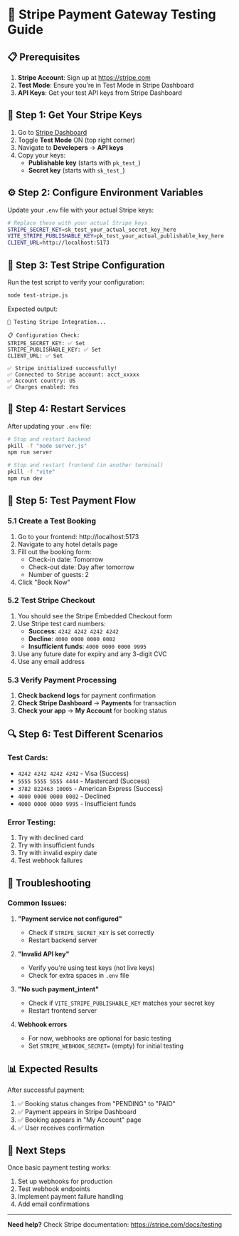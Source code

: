 # 🧪 Stripe Payment Gateway Testing Guide

## 📋 Prerequisites

1. **Stripe Account**: Sign up at https://stripe.com
2. **Test Mode**: Ensure you're in Test Mode in Stripe Dashboard
3. **API Keys**: Get your test API keys from Stripe Dashboard

## 🔑 Step 1: Get Your Stripe Keys

1. Go to [Stripe Dashboard](https://dashboard.stripe.com/)
2. Toggle **Test Mode** ON (top right corner)
3. Navigate to **Developers** → **API keys**
4. Copy your keys:
   - **Publishable key** (starts with `pk_test_`)
   - **Secret key** (starts with `sk_test_`)

## ⚙️ Step 2: Configure Environment Variables

Update your `.env` file with your actual Stripe keys:

```bash
# Replace these with your actual Stripe keys
STRIPE_SECRET_KEY=sk_test_your_actual_secret_key_here
VITE_STRIPE_PUBLISHABLE_KEY=pk_test_your_actual_publishable_key_here
CLIENT_URL=http://localhost:5173
```

## 🧪 Step 3: Test Stripe Configuration

Run the test script to verify your configuration:

```bash
node test-stripe.js
```

Expected output:
```
🧪 Testing Stripe Integration...

📋 Configuration Check:
STRIPE_SECRET_KEY: ✅ Set
STRIPE_PUBLISHABLE_KEY: ✅ Set
CLIENT_URL: ✅ Set

✅ Stripe initialized successfully!
✅ Connected to Stripe account: acct_xxxxx
✅ Account country: US
✅ Charges enabled: Yes
```

## 🚀 Step 4: Restart Services

After updating your `.env` file:

```bash
# Stop and restart backend
pkill -f "node server.js"
npm run server

# Stop and restart frontend (in another terminal)
pkill -f "vite"
npm run dev
```

## 🎯 Step 5: Test Payment Flow

### 5.1 Create a Test Booking

1. Go to your frontend: http://localhost:5173
2. Navigate to any hotel details page
3. Fill out the booking form:
   - Check-in date: Tomorrow
   - Check-out date: Day after tomorrow
   - Number of guests: 2
4. Click "Book Now"

### 5.2 Test Stripe Checkout

1. You should see the Stripe Embedded Checkout form
2. Use Stripe test card numbers:
   - **Success**: `4242 4242 4242 4242`
   - **Decline**: `4000 0000 0000 0002`
   - **Insufficient funds**: `4000 0000 0000 9995`
3. Use any future date for expiry and any 3-digit CVC
4. Use any email address

### 5.3 Verify Payment Processing

1. **Check backend logs** for payment confirmation
2. **Check Stripe Dashboard** → **Payments** for transaction
3. **Check your app** → **My Account** for booking status

## 🔍 Step 6: Test Different Scenarios

### Test Cards:
- `4242 4242 4242 4242` - Visa (Success)
- `5555 5555 5555 4444` - Mastercard (Success)
- `3782 822463 10005` - American Express (Success)
- `4000 0000 0000 0002` - Declined
- `4000 0000 0000 9995` - Insufficient funds

### Error Testing:
1. Try with declined card
2. Try with insufficient funds
3. Try with invalid expiry date
4. Test webhook failures

## 🐛 Troubleshooting

### Common Issues:

1. **"Payment service not configured"**
   - Check if `STRIPE_SECRET_KEY` is set correctly
   - Restart backend server

2. **"Invalid API key"**
   - Verify you're using test keys (not live keys)
   - Check for extra spaces in `.env` file

3. **"No such payment_intent"**
   - Check if `VITE_STRIPE_PUBLISHABLE_KEY` matches your secret key
   - Restart frontend server

4. **Webhook errors**
   - For now, webhooks are optional for basic testing
   - Set `STRIPE_WEBHOOK_SECRET=` (empty) for initial testing

## 📊 Expected Results

After successful payment:
1. ✅ Booking status changes from "PENDING" to "PAID"
2. ✅ Payment appears in Stripe Dashboard
3. ✅ Booking appears in "My Account" page
4. ✅ User receives confirmation

## 🔄 Next Steps

Once basic payment testing works:
1. Set up webhooks for production
2. Test webhook endpoints
3. Implement payment failure handling
4. Add email confirmations

---

**Need help?** Check Stripe documentation: https://stripe.com/docs/testing
